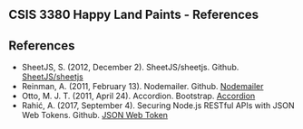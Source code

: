 
## CSIS 3380 Happy Land Paints - References

## References

* SheetJS, S. \(2012, December 2\). SheetJS/sheetjs. Github. [SheetJS/sheetjs](https://github.com/SheetJS/sheetjs)
* Reinman, A. \(2011, February 13\). Nodemailer. Github. [Nodemailer](https://github.com/nodemailer/nodemailer)
* Otto, M. J. T. \(2011, April 24\). Accordion. Bootstrap. [Accordion](https://getbootstrap.com/docs/5.0/components/accordion/#how-it-works)
* Rahić, A. \(2017, September 4\). Securing Node.js RESTful APIs with JSON Web Tokens. Github. [JSON Web Token](https://www.freecodecamp.org/news/securing-node-js-restful-apis-with-json-web-tokens-9f811a92bb52/)


